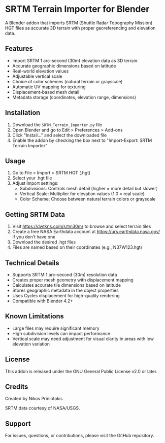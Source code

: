 # SRTM Terrain Importer for Blender

A Blender addon that imports SRTM (Shuttle Radar Topography Mission) HGT files as accurate 3D terrain with proper georeferencing and elevation data.

## Features

- Import SRTM 1 arc-second (30m) elevation data as 3D terrain
- Accurate geographic dimensions based on latitude
- Real-world elevation values
- Adjustable vertical scale
- Choice of color schemes (natural terrain or grayscale)
- Automatic UV mapping for texturing
- Displacement-based mesh detail
- Metadata storage (coordinates, elevation range, dimensions)

## Installation

1. Download the `SRTM_Terrain_Importer.py` file
2. Open Blender and go to Edit > Preferences > Add-ons
3. Click "Install..." and select the downloaded file
4. Enable the addon by checking the box next to "Import-Export: SRTM Terrain Importer"

## Usage

1. Go to File > Import > SRTM HGT (.hgt)
2. Select your .hgt file
3. Adjust import settings:
   - Subdivisions: Controls mesh detail (higher = more detail but slower)
   - Vertical Scale: Multiplier for elevation values (1.0 = real scale)
   - Color Scheme: Choose between natural terrain colors or grayscale

## Getting SRTM Data

1. Visit https://dwtkns.com/srtm30m/ to browse and select terrain tiles
2. Create a free NASA Earthdata account at https://urs.earthdata.nasa.gov/ if you don't have one
3. Download the desired .hgt files
4. Files are named based on their coordinates (e.g., N37W123.hgt)

## Technical Details

- Supports SRTM 1 arc-second (30m) resolution data
- Creates proper mesh geometry with displacement mapping
- Calculates accurate tile dimensions based on latitude
- Stores geographic metadata in the object properties
- Uses Cycles displacement for high-quality rendering
- Compatible with Blender 4.2+

## Known Limitations

- Large files may require significant memory
- High subdivision levels can impact performance
- Vertical scale may need adjustment for visual clarity in areas with low elevation variation

## License

This addon is released under the GNU General Public License v2.0 or later.

## Credits

Created by Nikos Priniotakis

SRTM data courtesy of NASA/USGS.

## Support

For issues, questions, or contributions, please visit the GitHub repository.
